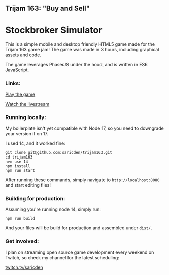 ## Trijam 163: "Buy and Sell"
# Stockbroker Simulator

This is a simple mobile and desktop friendly HTML5 game made for the Trijam 163 game jam! The game was made in 3 hours, including graphical assets and code.

The game leverages PhaserJS under the hood, and is written in ES6 JavaScript.

### Links:

[Play the game](https://saricden.itch.io/stockbroker-simulator)

[Watch the livestream](https://www.youtube.com/watch?v=IdTXtWAIUvA)

### Running locally:

My boilerplate isn't yet compatible with Node 17, so you need to downgrade your version if on 17.

I used 14, and it worked fine:

```
git clone git@github.com:saricden/trijam163.git
cd trijam163
nvm use 14
npm install
npm run start
```

After running these commands, simply navigate to `http://localhost:8080` and start editing files!

### Building for production:

Assuming you're running node 14, simply run:

```
npm run build
```

And your files will be build for production and assembled under `dist/`.

### Get involved:

I plan on streaming open source game development every weekend on Twitch, so check my channel for the latest scheduling:

[twitch.tv/saricden](https://twitch.tv/saricden)

